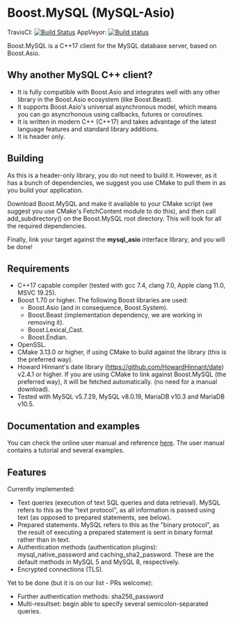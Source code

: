 # Boost.MySQL (MySQL-Asio)

TravisCI: [![Build Status](https://travis-ci.com/anarthal/mysql-asio.png?branch=master)](https://github.com/anarthal/mysql-asio)
AppVeyor: [![Build status](https://ci.appveyor.com/api/projects/status/slqnb8mt91v33p1y/branch/master?svg=true)](https://ci.appveyor.com/project/anarthal/mysql-asio/branch/master)

Boost.MySQL is a C++17 client for the MySQL database server, based on Boost.Asio.

## Why another MySQL C++ client?

- It is fully compatible with Boost.Asio and integrates well with any other
  library in the Boost.Asio ecosystem (like Boost.Beast).
- It supports Boost.Asio's universal asynchronous model, which means you can
  go asyncrhonous using callbacks, futures or coroutines.
- It is written in modern C++ (C++17) and takes advantage of the latest language
  features and standard library additions.
- It is header only.

## Building

As this is a header-only library, you do not need to build it. However, as it
has a bunch of dependencies, we suggest you use CMake to pull them in as you build
your application.

Download Boost.MySQL and make it available to your CMake script (we suggest you use
CMake's FetchContent module to do this), and then call add_subdirectory() on the
Boost.MySQL root directory. This will look for all the required dependencies.

Finally, link your target against the **mysql_asio** interface library, and you will be done!

## Requirements

- C++17 capable compiler (tested with gcc 7.4, clang 7.0, Apple clang 11.0, MSVC 19.25).
- Boost 1.70 or higher. The following Boost libraries are used:
    - Boost.Asio (and in consequence, Boost.System).
    - Boost.Beast (implementation dependency, we are working in removing it).
    - Boost.Lexical_Cast.
    - Boost.Endian.
- OpenSSL.
- CMake 3.13.0 or higher, if using CMake to build against the library (this is the preferred way).
- Howard Hinnant's date library (https://github.com/HowardHinnant/date) v2.4.1 or higher.
  If you are using CMake to link against Boost.MySQL (the preferred way), it will be fetched automatically.
  (no need for a manual download).
- Tested with MySQL v5.7.29, MySQL v8.0.19, MariaDB v10.3 and MariaDB v10.5.

## Documentation and examples

You can check the online user manual and reference [here](https://anarthal.github.io/boost-mysql-docs/index.html).
The user manual contains a tutorial and several examples.

## Features

Currently implemented:
- Text queries (execution of text SQL queries and data retrieval).
  MySQL refers to this as the "text protocol", as all information is passed using text
  (as opposed to prepared statements, see below).
- Prepared statements. MySQL refers to this as the "binary protocol", as the result
  of executing a prepared statement is sent in binary format rather than in text.
- Authentication methods (authentication plugins): mysql_native_password and
  caching_sha2_password. These are the default methods in MySQL 5 and MySQL 8,
  respectively.
- Encrypted connections (TLS).

Yet to be done (but it is on our list - PRs welcome):

- Further authentication methods: sha256_password
- Multi-resultset: begin able to specify several semicolon-separated queries. 
